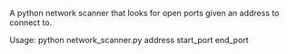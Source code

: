 A python network scanner that looks for open ports given an address to connect to.

Usage: python network_scanner.py address start_port end_port
